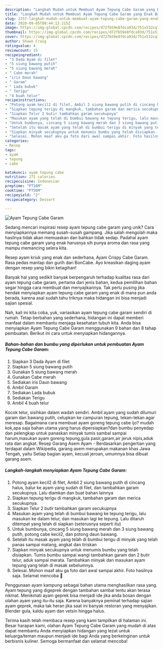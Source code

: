 ```yaml
---
description: "Langkah Mudah untuk Membuat Ayam Tepung Cabe Garam yang Enak Banget"
title: "Langkah Mudah untuk Membuat Ayam Tepung Cabe Garam yang Enak Banget"
slug: 2257-langkah-mudah-untuk-membuat-ayam-tepung-cabe-garam-yang-enak-banget
date: 2020-09-05T00:44:13.215Z
image: https://img-global.cpcdn.com/recipes/d72fb59e8fdca93d/751x532cq70/ayam-tepung-cabe-garam-foto-resep-utama.jpg
thumbnail: https://img-global.cpcdn.com/recipes/d72fb59e8fdca93d/751x532cq70/ayam-tepung-cabe-garam-foto-resep-utama.jpg
cover: https://img-global.cpcdn.com/recipes/d72fb59e8fdca93d/751x532cq70/ayam-tepung-cabe-garam-foto-resep-utama.jpg
author: Shawn Craig
ratingvalue: 4
reviewcount: 15
recipeingredient:
- "3 Dada Ayam di filet"
- "5 siung bawang putih"
- "5 siung bawang merah"
- " Cabe merah"
- "iris Daun bawang"
- " Garam"
- " Lada bubuk"
- " Terigu"
- "4 buah telur"
recipeinstructions:
- "Potong ayam kecil2 di filet, Ambil 2 siung bawang putih di cincang halus, balur ke ayam yang sudah di filet, dan tambahkan garam secukupnya. Lalu diamkan dan buat bahan lainnya"
- "Siapkan tepung terigu di mangkuk, tambahan garam dan merica secukupnya."
- "Siapkan Telur 2 butir tambahkan garam secukupnya"
- "Masukan ayam yang telah di bumbui bawang ke tepung terigu, lalu masukan ke dalam telur, dan masukan lagi ke tepung. Lalu ditaruh ditempat yang telah di siapkan (seterusnya seperti itu)"
- "Untuk bumbunya, cincang 5 siung bawang merah dan 3 siung bawang putih, potong cabe kecil2, dan potong daun bawang."
- "Setelah itu masak ayam yang telah di bumbui terigu di minyak yang telah panas sampai matang, angkat dan tiriskan"
- "Siapkan minyak secukupnya untuk menumis bumbu yang telah disiapkan. Tumis bumbu sampai wangi tambahkan garam dan 2 butir telur, aduk sampai merata. Tambahkan minyak dan masukan ayam tepung yang telah di masak sebelumnya."
- "Selesai. Mohon maaf aku ga foto dari awal sampai akhir. Foto hasilnya saja. Selamat mencoba 🥰"
categories:
- Resep
tags:
- ayam
- tepung
- cabe

katakunci: ayam tepung cabe 
nutrition: 271 calories
recipecuisine: Indonesian
preptime: "PT16M"
cooktime: "PT56M"
recipeyield: "2"
recipecategory: Dessert

---
```



![Ayam Tepung Cabe Garam](https://img-global.cpcdn.com/recipes/d72fb59e8fdca93d/751x532cq70/ayam-tepung-cabe-garam-foto-resep-utama.jpg)

Sedang mencari inspirasi resep ayam tepung cabe garam yang unik? Cara menyiapkannya memang susah-susah gampang. Jika salah mengolah maka hasilnya tidak akan memuaskan dan bahkan tidak sedap. Padahal ayam tepung cabe garam yang enak harusnya sih punya aroma dan rasa yang mampu memancing selera kita.

Resep ayam kriuk yang enak dan sederhana, Ayam Crispy Cabe Garam. Rasa pedas mantap dan gurih dari BonCabe. Ayo kreasikan daging ayam dengan resep yang bikin ketagihan!

Banyak hal yang sedikit banyak berpengaruh terhadap kualitas rasa dari ayam tepung cabe garam, pertama dari jenis bahan, kedua pemilihan bahan segar hingga cara membuat dan menyajikannya. Tak perlu pusing jika hendak menyiapkan ayam tepung cabe garam yang enak di mana pun anda berada, karena asal sudah tahu triknya maka hidangan ini bisa menjadi sajian spesial.


Nah, kali ini kita coba, yuk, variasikan ayam tepung cabe garam sendiri di rumah. Tetap berbahan yang sederhana, hidangan ini dapat memberi manfaat dalam membantu menjaga kesehatan tubuh kita. Anda bisa menyiapkan Ayam Tepung Cabe Garam menggunakan 9 bahan dan 8 tahap pembuatan. Berikut ini cara untuk menyiapkan hidangannya.

<!--inarticleads1-->

##### Bahan-bahan dan bumbu yang diperlukan untuk pembuatan Ayam Tepung Cabe Garam:

1. Siapkan 3 Dada Ayam di filet
1. Siapkan 5 siung bawang putih
1. Gunakan 5 siung bawang merah
1. Gunakan  Cabe merah
1. Sediakan iris Daun bawang
1. Ambil  Garam
1. Sediakan  Lada bubuk
1. Sediakan  Terigu
1. Ambil 4 buah telur


Kocok telur, sisihkan dalam wadah sendiri. Ambil ayam yang sudah dilumuri garam dan bawang putih, celupkan ke campuran tepung, tekan-tekan agar meresap. Bagaimana cara membuat ayam goreng tepung cabe ijo? mudah kok,apa saja bahan utama yang harus dipersiapkan?dan bumbu penyedap dan pelengkap untuk panaskan minyak tumis sambal sampai harum,masukan ayam goreng tepung,gula pasir,garam,air jeruk nipis,aduk rata dan angkat. Resep Garang Asem Ayam - Berdasarkan pengertian yang terdapat dalam Wikipedia, garang asem merupakan makanan khas Jawa Tengah, yaitu Setiap bagian ayam, kecuali jeroan, umumnya bisa dibuat garang asem. 

<!--inarticleads2-->

##### Langkah-langkah menyiapkan Ayam Tepung Cabe Garam:

1. Potong ayam kecil2 di filet, Ambil 2 siung bawang putih di cincang halus, balur ke ayam yang sudah di filet, dan tambahkan garam secukupnya. Lalu diamkan dan buat bahan lainnya
1. Siapkan tepung terigu di mangkuk, tambahan garam dan merica secukupnya.
1. Siapkan Telur 2 butir tambahkan garam secukupnya
1. Masukan ayam yang telah di bumbui bawang ke tepung terigu, lalu masukan ke dalam telur, dan masukan lagi ke tepung. Lalu ditaruh ditempat yang telah di siapkan (seterusnya seperti itu)
1. Untuk bumbunya, cincang 5 siung bawang merah dan 3 siung bawang putih, potong cabe kecil2, dan potong daun bawang.
1. Setelah itu masak ayam yang telah di bumbui terigu di minyak yang telah panas sampai matang, angkat dan tiriskan
1. Siapkan minyak secukupnya untuk menumis bumbu yang telah disiapkan. Tumis bumbu sampai wangi tambahkan garam dan 2 butir telur, aduk sampai merata. Tambahkan minyak dan masukan ayam tepung yang telah di masak sebelumnya.
1. Selesai. Mohon maaf aku ga foto dari awal sampai akhir. Foto hasilnya saja. Selamat mencoba 🥰


Penggunaan ayam kampung sebagai bahan utama menghasilkan rasa yang. Ayam tepung yang digeprek dengan tambahan sambal tentu akan terasa nikmat. Menikmati ayam geprek bisa menjadi ide jika anda bosan dengan olahan ayam yang itu-itu saja. Karena banyaknya peminat terhadap sajian ayam geprek, maka tak heran jika saat ini banyak restoran yang menyajikan. Blender gula, kaldu ayam dan vetsin hingga halus. 

Terima kasih telah membaca resep yang kami tampilkan di halaman ini. Besar harapan kami, olahan Ayam Tepung Cabe Garam yang mudah di atas dapat membantu Anda menyiapkan hidangan yang lezat untuk keluarga/teman maupun menjadi ide bagi Anda yang berkeinginan untuk berbisnis kuliner. Semoga bermanfaat dan selamat mencoba!
